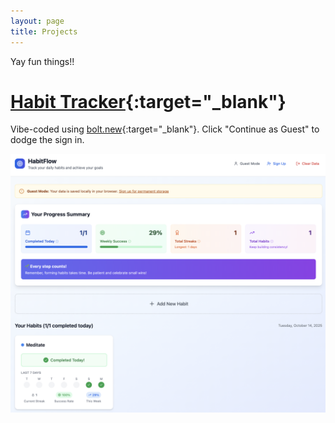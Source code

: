 ```yaml
---
layout: page
title: Projects
---
```


Yay fun things!!

# [Habit Tracker](https://daily-habit-tracker-9cjy.bolt.host/){:target="_blank"}

Vibe-coded using [bolt.new](https://www.bolt.new){:target="_blank"}. Click "Continue as Guest" to dodge the sign in. 

![Habit Tracker](/assets/images/habit_tracker.png)